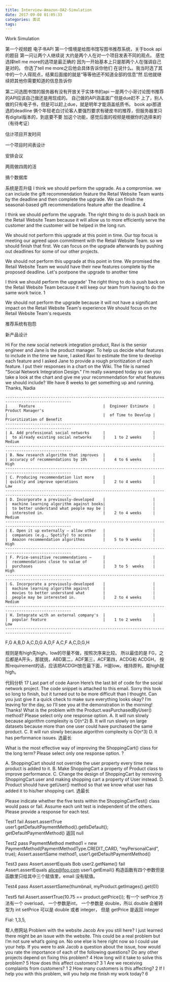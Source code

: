 ```yaml
---
title: Interview-Amazon-OA2-Simulation
date: 2017-09-08 01:05:33
categories: 面试
tags:
---
```


Work Simulation

<!-- 目前两大原则:1.requirement排在第一，deadline第二，林丹不能出轨第 三。2.有manager出现的选项无脑选manager，manager就是一个组的代言 人+保护伞，大哥自己人. -->

第一个视频题 电子书API
第一个情境是给图书馆写图书推荐系统，关于book api的题目 第一问让两个人继续说 大约是两个人在对一个项目发表不同的观点。
感觉选择tell me more的选项是最正确的 因为一开始基本上只是那两个人在强调自己是对的。
你选了tell me more之后他会具体告诉你他们 在说什么。我当时选了其中的一个人得观点，结果后面接的就是“等等他还不知道全部的信息”然 后他就继续把其他你需要知道的信息告诉你 

第二问选图书馆的服务器有没有开放关于实体书的api 一是两个小哥讨论图书推荐的API应该自己做还是用现成的。
自己做的API涵盖面广但是due赶不 上了，别人做的只有电子书，但是可以赶上due，就是明年才能涵盖纸质书。 book api那道选的deadline 
俩个年轻老白讨论客人要强烈要求有硬皮书的推荐，但服务器里只有digital版本的，到底要不要 加这个功能，感觉后面的视频是根据你的选择来的（有待考证） 


估计项目开发时间

一个项目时间表设计

安排会议

两周做四周的活

搞个数据库

系统是否升级
I think we should perform the upgrade. As a compromise. we can include the gift recommendation feature the Retail Website Team wants by the deadline and then complete the upgrade. We can finish the seasonal-based gift recommendations feature after the deadline. 4

I think we should perform the upgrade. The right thing to do is push back on the Retail Website Team because it will allow us to more efficiently serve the customer and the customer will be helped in the long run.

We should not perform this upgrade at this point in time. Our top focus is meeting our agreed upon commitment with the Retail Website Team. so we should finish that first. We can focus on the upgrade afterwards by pushing out deadlines for some of our other projects. 

We should not perform this upgrade at this point in time. We promised the Retail Website Team we would have their new features complete by the proposed deadline. Let's postpone the upgrade to another time 

I think we should perform the upgrade' The right thing to do is push back on the Retail Website Team because it will keep our team from having to do the same work twice. 1

We should not perform the upgrade because it will not have a significant impact on the Retail Website Team's experience We should focus on the Retail Website Team's requests 


推荐系统有抱怨

新产品设计

Hi 
For the new social network integration product, Ravi is the senior engineer and Jane is the product manager. To help us decide what features to include in the time we have, I asked Ravi to estimate the time to develop each feature and I asked Jane to provide a rough prioritization of each feature. I put their responses in a chart on the Wiki. The file is named "Social Network Integration Design." I'm really swamped today so can you take a look at the chart and give me your recommendation for what features we should include? We have 8 weeks to get something up and running. 
Thanks, Nadia 
```text
---------------------------------------------------------------------------------------------------
|     Feature                              |  Engineer Estimate  |     Product Manager's
|                                          |  of Time to Develop |     Prioritization of Benefit
---------------------------------------------------------------------------------------------------
| A. Add professional social networks      |                     | 
|  to already existing social networks     |    1 to 2 weeks     |      Medium            
---------------------------------------------------------------------------------------------------
| B. New research algorithm that improves  |                     | 
| accuracy of recommendations by 10%       |    4 to 6 weeks     |      High
---------------------------------------------------------------------------------------------------
| C. Producing recommendation list more    |                     |         
| quickly and improve operations           |    2 to 4 weeks     |      Law 
---------------------------------------------------------------------------------------------------
| D. Incorporate a previously-developed    |                     |
|  machine learning algorithm against books|                     |
|  to better understand what people may be |                     |
|  interested in.                          |    2 to 4 weeks     |      Medium 
---------------------------------------------------------------------------------------------------
| E. Open it up externally — allow other   |                     |
|  companies (e.g., Spotify) to access     |                     |
|  Amazon recommendation algorithms        |    5 to 9 weeks     |      High 
---------------------------------------------------------------------------------------------------
| F. Price-sensitive recommendations —     |                     |
|  recommendations close to value of       |                     |
|  purchases                               |    3 to 5  weeks    |      High 
---------------------------------------------------------------------------------------------------
| G. Incorporate a previously-developed    |                     |
|  machine learning algorithm against      |                     |
|  movies to better understand what        |                     |
|  people may be interested in.            |    2 to 4 weeks     |      Medium 
---------------------------------------------------------------------------------------------------
| H. Integrate with an external company's  |                     |
|  popular feature                         |    1 to 2 weeks     |      Low 
---------------------------------------------------------------------------------------------------
```

F,G
A,B,D
A,C,D,G
A,D,F
A,C,F
A,C,D,G,H

规则是有high先high，low的尽量不做，按照次序来比较。
所以最佳的是 FG，之后都是A开头，那就挑，ABD第二，ADF第三，ACF第四，ACDG和 ACDGH，
按照requirement的话，应该把ACDGH放在最下面，H是low。维持原判，能high就high。

代码分析
17 Last part of code
Aaron
Here’s the last bit of code for the social network project. The code snippet is attached to this email. Sorry this took so long to finish, but it turned out to be more difficult than I thought. Can you just give it a quick check to make sure everything looks okay? I’m leaving for the day, so I’ll see you at the demonstration in the morning! Thanks!
What is the problem with the Product.wasPurchasedByUser() method? Please select only one response option.
A. It will run slowly because algorithm complexity is O(n^2)
B. It will run slowly on large datasets because more than one user could have purchased the same product.
C. It will run slowly because algorithm complexity is O(n^3)
D. It has performance issues.
选最长

What is the most effective way of improving the ShoppingCart() class for the long term? Please select only one response option. ? 

A. ShoppingCart should not override the user property every time new product is added to it.
B. Make ShoppingCart a property of Product class to improve performance.
C. Change the design of ShoppingCart by removing ShoppingCart.user and making shopping cart a property of User instead.
D. Product should have getUser() method so that we know what user has added it to his/her shopping cart.
选最长

Please indicate whether the five tests within the ShoppingCartTest() class would pass or fail. Assume each unit test is independent of the others. Please provide a response for each test.

Test1
fail
Assert.assertTrue user1.getDefaultPaymentMethod().getIsDefault();
getDefaultPaymentMethod() 返回 null

Test2
pass
PaymentMethod method1 = new
PaymentMethod(PaymentMethodType.CREDIT_CARD, “myPersonalCard”, true);
Assert.assertSame method1, user1.getDefaultPaymentMethod()

Test3
pass
Assert.assertEquals Bob user2.getName()
fail
Assert.assertEquals alice@foo.com user1.getEmail()
构造函数有四个参数但是函数里只给其中三个赋值里，email 没有赋值。
    
Test4
pass
Assert.assertSame(thumbnail, myProduct.getImages().get(0))

Test5
fail
Assert.assertTrue(10.75 == product.getPrice());
有一个 setPrice 方法有一个 overload， 一个参数是int， 一个参数是 double，所以 double 会被转型为 int
setPrice 可以是 double 或者  integer， 但是 getPrice 是返回 integer

Fial: 1,3,5,

帮人修网站
Problem with the website
Jacob
Are you still here? I just learned there might be an issue with the website. This could be a real problem but I’m not sure what’s going on. No one else is here right now so I could use your help.
If you were to ask Jacob a question about the issue, how would you rate the importance of each of the following questions?
Do any other projects depend on fixing this problem? 4
How long will it take to solve this problem? 5
How does this affect customers? 3 1
Are we receiving complaints from customers? 1 2
How many customers is this affecting? 2
If I help you with this problem, will you help me finish my work today? 6
